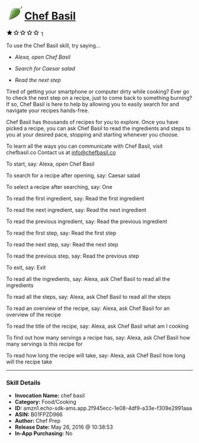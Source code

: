 # &nbsp;<img src="skill_icon" alt="Chef Basil icon" width="36"> [Chef Basil](http://alexa.amazon.com/#skills/amzn1.echo-sdk-ams.app.2f945ecc-1e08-4df9-a33e-f309e2991aaa)
![1 stars](../../images/ic_star_black_18dp_1x.png)![1 stars](../../images/ic_star_border_black_18dp_1x.png)![1 stars](../../images/ic_star_border_black_18dp_1x.png)![1 stars](../../images/ic_star_border_black_18dp_1x.png)![1 stars](../../images/ic_star_border_black_18dp_1x.png) 1

To use the Chef Basil skill, try saying...

* *Alexa, open Chef Basil*

* *Search for Caesar salad*

* *Read the next step*

Tired of getting your smartphone or computer dirty while cooking? Ever go to check the next step on a recipe, just to come back to something burning? If so, Chef Basil is here to help by allowing you to easily search for and navigate your recipes hands-free. 

Chef Basil has thousands of recipes for you to explore. Once you have picked a recipe, you can ask Chef Basil to read the ingredients and steps to you at your desired pace, stopping and starting whenever you choose. 

To learn all the ways you can communicate with Chef Basil, visit chefbasil.co
Contact us at info@chefbasil.co

To start, say:
Alexa, open Chef Basil

To search for a recipe after opening, say:
Caesar salad

To select a recipe after searching, say:
One

To read the first ingredient, say: 
Read the first ingredient

To read the next ingredient, say: 
Read the next ingredient

To read the previous ingredient, say: 
Read the previous ingredient

To read the first step, say: 
Read the first step

To read the next step, say: 
Read the next step

To read the previous step, say: 
Read the previous step

To exit, say:
Exit

To read all the ingredients, say: 
Alexa, ask Chef Basil to read all the ingredients

To read all the steps, say: 
Alexa, ask Chef Basil to read all the steps

To read an overview of the recipe, say: 
Alexa, ask Chef Basil for an overview of the recipe

To read the title of the recipe, say: 
Alexa, ask Chef Basil what am I cooking

To find out how many servings a recipe has, say: 
Alexa, ask Chef Basil how many servings is this recipe for

To read how long the recipe will take, say: 
Alexa, ask Chef Basil how long will the recipe take

***

### Skill Details

* **Invocation Name:** chef basil
* **Category:** Food/Cooking
* **ID:** amzn1.echo-sdk-ams.app.2f945ecc-1e08-4df9-a33e-f309e2991aaa
* **ASIN:** B01FPZD966
* **Author:** Chef Prep
* **Release Date:** May 26, 2016 @ 10:38:53
* **In-App Purchasing:** No

